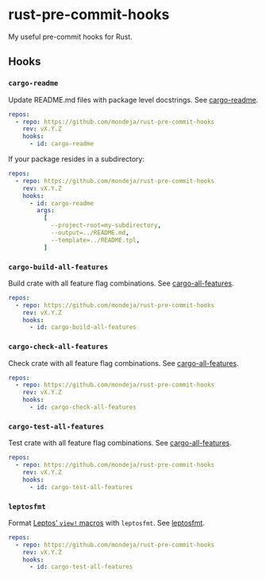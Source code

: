 # rust-pre-commit-hooks

My useful pre-commit hooks for Rust.

## Hooks

### `cargo-readme`

Update README.md files with package level docstrings. See [cargo-readme].

```yaml
repos:
  - repo: https://github.com/mondeja/rust-pre-commit-hooks
    rev: vX.Y.Z
    hooks:
      - id: cargo-readme
```

If your package resides in a subdirectory:

```yaml
repos:
  - repo: https://github.com/mondeja/rust-pre-commit-hooks
    rev: vX.Y.Z
    hooks:
      - id: cargo-readme
        args:
          [
            --project-root=my-subdirectory,
            --output=../README.md,
            --template=../README.tpl,
          ]
```

### `cargo-build-all-features`

Build crate with all feature flag combinations. See [cargo-all-features].

```yaml
repos:
  - repo: https://github.com/mondeja/rust-pre-commit-hooks
    rev: vX.Y.Z
    hooks:
      - id: cargo-build-all-features
```

### `cargo-check-all-features`

Check crate with all feature flag combinations. See [cargo-all-features].

```yaml
repos:
  - repo: https://github.com/mondeja/rust-pre-commit-hooks
    rev: vX.Y.Z
    hooks:
      - id: cargo-check-all-features
```

### `cargo-test-all-features`

Test crate with all feature flag combinations. See [cargo-all-features].

```yaml
repos:
  - repo: https://github.com/mondeja/rust-pre-commit-hooks
    rev: vX.Y.Z
    hooks:
      - id: cargo-test-all-features
```

### `leptosfmt`

Format [Leptos' `view!` macros] with `leptosfmt`. See [leptosfmt].

```yaml
repos:
  - repo: https://github.com/mondeja/rust-pre-commit-hooks
    rev: vX.Y.Z
    hooks:
      - id: cargo-test-all-features
```

[cargo-readme]: https://github.com/webern/cargo-readme
[cargo-all-features]: https://github.com/frewsxcv/cargo-all-features
[leptosfmt]: https://github.com/bram209/leptosfmt
[Leptos' `view!` macros]: https://docs.rs/leptos/latest/leptos/macro.view.html

